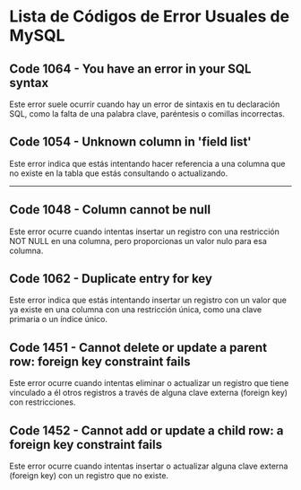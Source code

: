 # Lista de Códigos de Error Usuales de MySQL

## Code 1064 - You have an error in your SQL syntax
Este error suele ocurrir cuando hay un error de sintaxis en tu declaración SQL, como la falta de una palabra clave, paréntesis o comillas incorrectas.

## Code 1054 - Unknown column in 'field list'
Este error indica que estás intentando hacer referencia a una columna que no existe en la tabla que estás consultando o actualizando.

---

## Code 1048 - Column cannot be null
Este error ocurre cuando intentas insertar un registro con una restricción NOT NULL en una columna, pero proporcionas un valor nulo para esa columna.

## Code 1062 - Duplicate entry for key
Este error indica que estás intentando insertar un registro con un valor que ya existe en una columna con una restricción única, como una clave primaria o un índice único.

## Code 1451 - Cannot delete or update a parent row: foreign key constraint fails
Este error ocurre cuando intentas eliminar o actualizar un registro que tiene vinculado a él otros registros a través de alguna clave externa (foreign key) con restricciones.

## Code 1452 - Cannot add or update a child row: a foreign key constraint fails
Este error ocurre cuando intentas insertar o actualizar alguna clave externa (foreign key) con un registro que no existe.